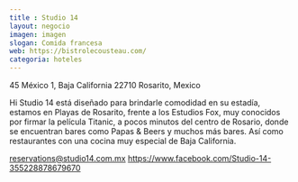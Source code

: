 ```yaml
---
title : Studio 14
layout: negocio
imagen: imagen
slogan: Comida francesa
web: https://bistrolecousteau.com/
categoria: hoteles
---
```


45 México 1, Baja California 22710 Rosarito, Mexico

Hi Studio 14 está diseñado para brindarle comodidad en su estadía, estamos en Playas de Rosarito, frente a los Estudios Fox, muy conocidos por firmar la película Titanic, a pocos minutos del centro de Rosario, donde se encuentran bares como Papas & Beers
y muchos más bares. Así como restaurantes con una cocina muy especial de Baja California.

reservations@studio14.com.mx
https://www.facebook.com/Studio-14-355228878679670